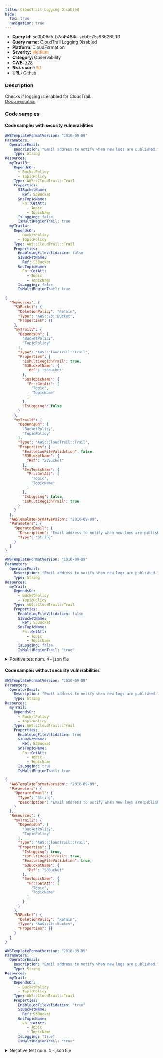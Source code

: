 ```yaml
---
title: CloudTrail Logging Disabled
hide:
  toc: true
  navigation: true
---
```


<style>
  .highlight .hll {
    background-color: #ff171742;
  }
  .md-content {
    max-width: 1100px;
    margin: 0 auto;
  }
</style>

-   **Query id:** 5c0b06d5-b7a4-484c-aeb0-75a836269ff0
-   **Query name:** CloudTrail Logging Disabled
-   **Platform:** CloudFormation
-   **Severity:** <span style="color:#ff7213">Medium</span>
-   **Category:** Observability
-   **CWE:** <a href="https://cwe.mitre.org/data/definitions/778.html" onclick="newWindowOpenerSafe(event, 'https://cwe.mitre.org/data/definitions/778.html')">778</a>
-   **Risk score:** <span style="color:#ff7213">5.1</span>
-   **URL:** [Github](https://github.com/Checkmarx/kics/tree/master/assets/queries/cloudFormation/aws/cloudtrail_logging_disabled)

### Description
Checks if logging is enabled for CloudTrail.<br>
[Documentation](https://docs.aws.amazon.com/AWSCloudFormation/latest/UserGuide/aws-resource-cloudtrail-trail.html#cfn-cloudtrail-trail-islogging)

### Code samples
#### Code samples with security vulnerabilities
```yaml title="Positive test num. 1 - yaml file" hl_lines="34 19"
AWSTemplateFormatVersion: "2010-09-09"
Parameters:
  OperatorEmail:
    Description: "Email address to notify when new logs are published."
    Type: String
Resources:
  myTrail3:
    DependsOn:
      - BucketPolicy
      - TopicPolicy
    Type: AWS::CloudTrail::Trail
    Properties:
      S3BucketName:
        Ref: S3Bucket
      SnsTopicName:
        Fn::GetAtt:
          - Topic
          - TopicName
      IsLogging: false
      IsMultiRegionTrail: true
  myTrail4:
    DependsOn:
      - BucketPolicy
      - TopicPolicy
    Type: AWS::CloudTrail::Trail
    Properties:
      EnableLogFileValidation: false
      S3BucketName:
        Ref: S3Bucket
      SnsTopicName:
        Fn::GetAtt:
          - Topic
          - TopicName
      IsLogging: false
      IsMultiRegionTrail: true

```
```json title="Positive test num. 2 - json file" hl_lines="25 45"
{
  "Resources": {
    "S3Bucket": {
      "DeletionPolicy": "Retain",
      "Type": "AWS::S3::Bucket",
      "Properties": {}
    },
    "myTrail5": {
      "DependsOn": [
        "BucketPolicy",
        "TopicPolicy"
      ],
      "Type": "AWS::CloudTrail::Trail",
      "Properties": {
        "IsMultiRegionTrail": true,
        "S3BucketName": {
          "Ref": "S3Bucket"
        },
        "SnsTopicName": {
          "Fn::GetAtt": [
            "Topic",
            "TopicName"
          ]
        },
        "IsLogging": false
      }
    },
    "myTrail6": {
      "DependsOn": [
        "BucketPolicy",
        "TopicPolicy"
      ],
      "Type": "AWS::CloudTrail::Trail",
      "Properties": {
        "EnableLogFileValidation": false,
        "S3BucketName": {
          "Ref": "S3Bucket"
        },
        "SnsTopicName": {
          "Fn::GetAtt": [
            "Topic",
            "TopicName"
          ]
        },
        "IsLogging": false,
        "IsMultiRegionTrail": true
      }
    }
  },
  "AWSTemplateFormatVersion": "2010-09-09",
  "Parameters": {
    "OperatorEmail": {
      "Description": "Email address to notify when new logs are published.",
      "Type": "String"
    }
  }
}

```
```yaml title="Positive test num. 3 - yaml file" hl_lines="20"
AWSTemplateFormatVersion: "2010-09-09"
Parameters:
  OperatorEmail:
    Description: "Email address to notify when new logs are published."
    Type: String
Resources:
  myTrail:
    DependsOn:
      - BucketPolicy
      - TopicPolicy
    Type: AWS::CloudTrail::Trail
    Properties:
      EnableLogFileValidation: false
      S3BucketName:
        Ref: S3Bucket
      SnsTopicName:
        Fn::GetAtt:
          - Topic
          - TopicName
      IsLogging: false
      IsMultiRegionTrail: "true"

```
<details><summary>Positive test num. 4 - json file</summary>

```json hl_lines="25"
{
  "Resources": {
    "S3Bucket": {
      "DeletionPolicy": "Retain",
      "Type": "AWS::S3::Bucket",
      "Properties": {}
    },
    "myTrail5": {
      "DependsOn": [
        "BucketPolicy",
        "TopicPolicy"
      ],
      "Type": "AWS::CloudTrail::Trail",
      "Properties": {
        "IsMultiRegionTrail": "true",
        "S3BucketName": {
          "Ref": "S3Bucket"
        },
        "SnsTopicName": {
          "Fn::GetAtt": [
            "Topic",
            "TopicName"
          ]
        },
        "IsLogging": false
      }
    }
  },
  "AWSTemplateFormatVersion": "2010-09-09",
  "Parameters": {
    "OperatorEmail": {
      "Description": "Email address to notify when new logs are published.",
      "Type": "String"
    }
  }
}

```
</details>


#### Code samples without security vulnerabilities
```yaml title="Negative test num. 1 - yaml file"
AWSTemplateFormatVersion: "2010-09-09"
Parameters:
  OperatorEmail:
    Description: "Email address to notify when new logs are published."
    Type: String
Resources:
  myTrail:
    DependsOn:
      - BucketPolicy
      - TopicPolicy
    Type: AWS::CloudTrail::Trail
    Properties:
      EnableLogFileValidation: true
      S3BucketName:
        Ref: S3Bucket
      SnsTopicName:
        Fn::GetAtt:
          - Topic
          - TopicName
      IsLogging: true
      IsMultiRegionTrail: true

```
```json title="Negative test num. 2 - json file"
{
  "AWSTemplateFormatVersion": "2010-09-09",
  "Parameters": {
    "OperatorEmail": {
      "Type": "String",
      "Description": "Email address to notify when new logs are published."
    }
  },
  "Resources": {
    "myTrail2": {
      "DependsOn": [
        "BucketPolicy",
        "TopicPolicy"
      ],
      "Type": "AWS::CloudTrail::Trail",
      "Properties": {
        "IsLogging": true,
        "IsMultiRegionTrail": true,
        "EnableLogFileValidation": true,
        "S3BucketName": {
          "Ref": "S3Bucket"
        },
        "SnsTopicName": {
          "Fn::GetAtt": [
            "Topic",
            "TopicName"
          ]
        }
      }
    },
    "S3Bucket": {
      "DeletionPolicy": "Retain",
      "Type": "AWS::S3::Bucket",
      "Properties": {}
    }
  }
}

```
```yaml title="Negative test num. 3 - yaml file"
AWSTemplateFormatVersion: "2010-09-09"
Parameters:
  OperatorEmail:
    Description: "Email address to notify when new logs are published."
    Type: String
Resources:
  myTrail:
    DependsOn:
      - BucketPolicy
      - TopicPolicy
    Type: AWS::CloudTrail::Trail
    Properties:
      EnableLogFileValidation: "true"
      S3BucketName:
        Ref: S3Bucket
      SnsTopicName:
        Fn::GetAtt:
          - Topic
          - TopicName
      IsLogging: "true"
      IsMultiRegionTrail: "true"

```
<details><summary>Negative test num. 4 - json file</summary>

```json
{
  "AWSTemplateFormatVersion": "2010-09-09",
  "Parameters": {
    "OperatorEmail": {
      "Type": "String",
      "Description": "Email address to notify when new logs are published."
    }
  },
  "Resources": {
    "myTrail2": {
      "DependsOn": [
        "BucketPolicy",
        "TopicPolicy"
      ],
      "Type": "AWS::CloudTrail::Trail",
      "Properties": {
        "IsLogging": "true",
        "IsMultiRegionTrail": "true",
        "EnableLogFileValidation": "true",
        "S3BucketName": {
          "Ref": "S3Bucket"
        },
        "SnsTopicName": {
          "Fn::GetAtt": [
            "Topic",
            "TopicName"
          ]
        }
      }
    },
    "S3Bucket": {
      "DeletionPolicy": "Retain",
      "Type": "AWS::S3::Bucket",
      "Properties": {}
    }
  }
}

```
</details>

